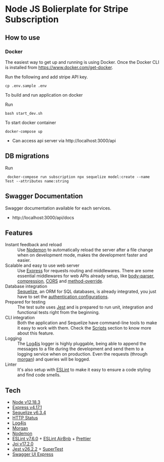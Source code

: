 # Node JS Bolierplate for Stripe Subscription

## How to use

### Docker

The easiest way to get up and running is using Docker. Once the Docker CLI is installed from https://www.docker.com/get-docker.

Run the following and add stripe API key.
```
cp .env.sample .env
``` 

To build and run application on docker

Run
```
bash start_dev.sh
```

To start docker container
```
docker-compose up
```

- Can access api server via http://localhost:3000/api

## DB migrations

Run

```
 docker-compose run subscription npx sequelize model:create --name Test --attributes name:string
```

## Swagger Documentation

Swagger documentation available for each services.

- http://localhost:3000/api/docs

## Features

<dl>
  <dt>Instant feedback and reload</dt>
  <dd>
    Use <a href="https://www.npmjs.com/package/nodemon">Nodemon</a> to automatically reload the server after a file change when on development mode, makes the development faster and easier.
  </dd>

  <dt>Scalable and easy to use web server</dt>
  <dd>
    Use <a href="https://www.npmjs.com/package/express">Express</a> for requests routing and middlewares. There are some essential middlewares for web APIs already setup, like <a href="https://www.npmjs.com/package/body-parser">body-parser</a>, <a href="https://www.npmjs.com/package/compression">compression</a>, <a href="https://www.npmjs.com/package/cors">CORS</a> and <a href="https://www.npmjs.com/package/method-override">method-override</a>.
  </dd>

  <dt>Database integration</dt>
  <dd>
    <a href="https://www.npmjs.com/package/sequelize">Sequelize</a>, an ORM for SQL databases, is already integrated, you just have to set the <a href="https://github.com/talyssonoc/node-api-boilerplate/wiki/Database-setup">authentication configurations</a>.
  </dd>

  <dt>Prepared for testing</dt>
  <dd>
    The test suite uses <a href="https://www.npmjs.com/package/jest">Jest</a> and is prepared to run unit, integration and functional tests right from the beginning.
  </dd>

  <dt>CLI integration</dt>
  <dd>
    Both the application and Sequelize have command-line tools to make it easy to work with them. Check the <a href="#scripts">Scripts</a> section to know more about this feature.
  </dd>

  <dt>Logging</dt>
  <dd>
    The <a href="https://www.npmjs.com/package/log4js">Log4js</a> logger is highly pluggable, being able to append the messages to a file during the development and send them to a logging service when on production. Even the requests (through <a href="https://www.npmjs.com/package/morgan">morgan</a>) and queries will be logged.
  </dd>

  <dt>Linter</dt>
  <dd>
    It's also setup with <a href="https://www.npmjs.com/package/eslint">ESLint</a> to make it easy to ensure a code styling and find code smells.
  </dd>
</dl>

## Tech

- [Node v12.18.3](http://nodejs.org/)
- [Express v4.17.1](https://npmjs.com/package/express)
- [Sequelize v6.3.4](https://www.npmjs.com/package/sequelize)
- [HTTP Status](https://www.npmjs.com/package/http-status)
- [Log4js](https://www.npmjs.com/package/log4js)
- [Morgan](https://www.npmjs.com/package/morgan)
- [Nodemon](https://www.npmjs.com/package/nodemon)
- [ESLint v7.6.0](https://www.npmjs.com/package/eslint) + [ESLint AirBnb](https://www.npmjs.com/package/eslint-config-airbnb-base) + [Prettier](https://www.npmjs.com/package/prettier)
- [Joi v17.2.0](https://github.com/sideway/joi)
- [Jest v26.2.2](https://www.npmjs.com/package/jest) + [SuperTest](https://www.npmjs.com/package/supertest)
- [Swagger UI Express](https://www.npmjs.com/package/swagger-ui-express)
